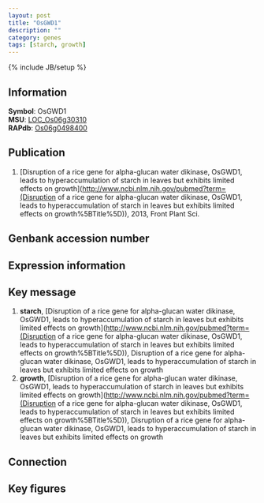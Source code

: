 ```yaml
---
layout: post
title: "OsGWD1"
description: ""
category: genes
tags: [starch, growth]
---
```

{% include JB/setup %}

## Information
__Symbol__: OsGWD1  
__MSU__: [LOC_Os06g30310](http://rice.plantbiology.msu.edu/cgi-bin/ORF_infopage.cgi?orf=LOC_Os06g30310)  
__RAPdb__: [Os06g0498400](http://rapdb.dna.affrc.go.jp/viewer/gbrowse_details/irgsp1?name=Os06g0498400)  

## Publication
1. [Disruption of a rice gene for alpha-glucan water dikinase, OsGWD1, leads to hyperaccumulation of starch in leaves but exhibits limited effects on growth](http://www.ncbi.nlm.nih.gov/pubmed?term=(Disruption of a rice gene for alpha-glucan water dikinase, OsGWD1, leads to hyperaccumulation of starch in leaves but exhibits limited effects on growth%5BTitle%5D)), 2013, Front Plant Sci.

## Genbank accession number

## Expression information

## Key message
1. __starch__, [Disruption of a rice gene for alpha-glucan water dikinase, OsGWD1, leads to hyperaccumulation of starch in leaves but exhibits limited effects on growth](http://www.ncbi.nlm.nih.gov/pubmed?term=(Disruption of a rice gene for alpha-glucan water dikinase, OsGWD1, leads to hyperaccumulation of starch in leaves but exhibits limited effects on growth%5BTitle%5D)), Disruption of a rice gene for alpha-glucan water dikinase, OsGWD1, leads to hyperaccumulation of starch in leaves but exhibits limited effects on growth
2. __growth__, [Disruption of a rice gene for alpha-glucan water dikinase, OsGWD1, leads to hyperaccumulation of starch in leaves but exhibits limited effects on growth](http://www.ncbi.nlm.nih.gov/pubmed?term=(Disruption of a rice gene for alpha-glucan water dikinase, OsGWD1, leads to hyperaccumulation of starch in leaves but exhibits limited effects on growth%5BTitle%5D)), Disruption of a rice gene for alpha-glucan water dikinase, OsGWD1, leads to hyperaccumulation of starch in leaves but exhibits limited effects on growth

## Connection

## Key figures


